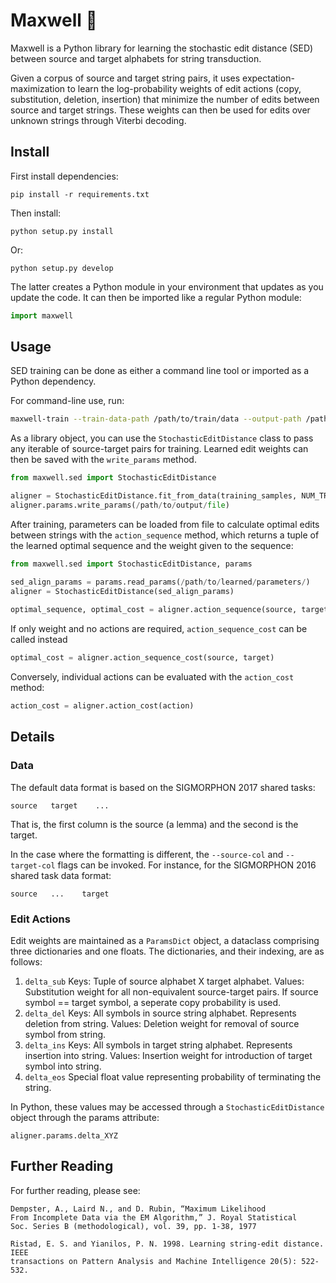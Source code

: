 # Maxwell 👹

Maxwell is a Python library for learning the stochastic edit distance (SED)
between source and target alphabets for string transduction. 

Given a corpus of source and target string pairs, it uses expectation-maximization 
to learn the log-probability weights of edit actions (copy, substitution, deletion, insertion)
that minimize the number of edits between source and target strings. These weights
can then be used for edits over unknown strings through Viterbi decoding.

## Install

First install dependencies:

    pip install -r requirements.txt

Then install:

    python setup.py install

Or:

    python setup.py develop

The latter creates a Python module in your environment that updates as you
update the code. It can then be imported like a regular Python module:

```python
import maxwell
```

## Usage

SED training can be done as either a command line tool or imported as a
Python dependency. 

For command-line use, run:

```bash
maxwell-train --train-data-path /path/to/train/data --output-path /path/to/output/file --num-epoch NUM_TRAINING_EPOCHS
```

As a library object, you can use the `StochasticEditDistance` class to pass any iterable
of source-target pairs for training. Learned edit weights can then be saved with the
`write_params` method.

```python
from maxwell.sed import StochasticEditDistance

aligner = StochasticEditDistance.fit_from_data(training_samples, NUM_TRAINING_EPOCHS)
aligner.params.write_params(/path/to/output/file)
```

After training, parameters can be loaded from file to calculate optimal edits between
strings with the `action_sequence` method, which returns a tuple of the learned optimal
sequence and the weight given to the sequence:

```python
from maxwell.sed import StochasticEditDistance, params

sed_align_params = params.read_params(/path/to/learned/parameters/)
aligner = StochasticEditDistance(sed_align_params)
	
optimal_sequence, optimal_cost = aligner.action_sequence(source, target)
```

If only weight and no actions are required, `action_sequence_cost` can be called instead

```python
optimal_cost = aligner.action_sequence_cost(source, target)
```

Conversely, individual actions can be evaluated with the `action_cost` method:

```python
action_cost = aligner.action_cost(action)
```

## Details

### Data

The default data format is based on the SIGMORPHON 2017 shared tasks:

    source   target    ...

That is, the first column is the source (a lemma) and the second is the target.

In the case where the formatting is different, the `--source-col` and `--target-col`
flags can be invoked. For instance, for the SIGMORPHON 2016 shared task data format:

    source   ...    target

### Edit Actions

Edit weights are maintained as a `ParamsDict` object, a dataclass comprising three dictionaries
and one floats. The dictionaries, and their indexing, are as follows:

1. `delta_sub`
        Keys: Tuple of source alphabet X target alphabet. 
		Values: Substitution weight for all non-equivalent source-target pairs.
		        If source symbol == target symbol, a seperate copy probability is used.
2. `delta_del`
        Keys: All symbols in source string alphabet. Represents deletion from string.
		Values: Deletion weight for removal of source symbol from string.
2. `delta_ins`
        Keys: All symbols in target string alphabet. Represents insertion into string.
		Values: Insertion weight for introduction of target symbol into string.
2. `delta_eos`
        Special float value representing probability of terminating the string.

In Python, these values may be accessed through a `StochasticEditDistance` object through the params attribute:

    aligner.params.delta_XYZ

## Further Reading

For further reading, please see:

	Dempster, A., Laird N., and D. Rubin, “Maximum Likelihood
	From Incomplete Data via the EM Algorithm,” J. Royal Statistical
	Soc. Series B (methodological), vol. 39, pp. 1-38, 1977

    Ristad, E. S. and Yianilos, P. N. 1998. Learning string-edit distance. IEEE
    transactions on Pattern Analysis and Machine Intelligence 20(5): 522-532.

